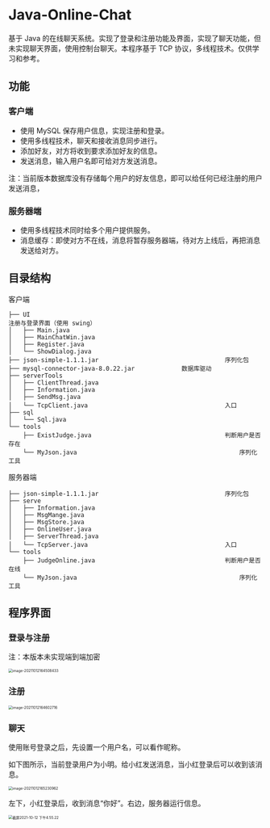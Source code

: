 # Java-Online-Chat
基于 Java 的在线聊天系统。实现了登录和注册功能及界面，实现了聊天功能，但未实现聊天界面，使用控制台聊天。本程序基于 TCP 协议，多线程技术。仅供学习和参考。

## 功能

### 客户端

* 使用 MySQL 保存用户信息，实现注册和登录。
* 使用多线程技术，聊天和接收消息同步进行。
* 添加好友，对方将收到要求添加好友的信息。
* 发送消息，输入用户名即可给对方发送消息。

注：当前版本数据库没有存储每个用户的好友信息，即可以给任何已经注册的用户发送消息，

### 服务器端

* 使用多线程技术同时给多个用户提供服务。
* 消息缓存：即使对方不在线，消息将暂存服务器端，待对方上线后，再把消息发送给对方。



## 目录结构

客户端

```
├── UI																		注册与登录界面（使用 swing）
│   ├── Main.java
│   ├── MainChatWin.java
│   ├── Register.java
│   └── ShowDialog.java
├── json-simple-1.1.1.jar									序列化包 
├── mysql-connector-java-8.0.22.jar				数据库驱动
├── serverTools														
│   ├── ClientThread.java
│   ├── Information.java
│   ├── SendMsg.java
│   └── TcpClient.java										入口
├── sql
│   └── Sql.java
└── tools																	
    ├── ExistJudge.java										判断用户是否存在
    └── MyJson.java												序列化工具
```



服务器端

```
├── json-simple-1.1.1.jar									序列化包
├── serve								
│   ├── Information.java
│   ├── MsgMange.java
│   ├── MsgStore.java
│   ├── OnlineUser.java
│   ├── ServerThread.java
│   └── TcpServer.java										入口
└── tools
    ├── JudgeOnline.java									判断用户是否在线
    └── MyJson.java												序列化工具

```



## 程序界面

### 登录与注册

注：本版本未实现端到端加密

<img src="http://qqimage.wangjunblogs.com/uPic/image-20211012164508433.png" alt="image-20211012164508433" style="zoom: 50%;" />



### 注册

<img src="http://qqimage.wangjunblogs.com/uPic/image-20211012164602716.png" alt="image-20211012164602716" style="zoom: 50%;" />



### 聊天

使用账号登录之后，先设置一个用户名，可以看作昵称。

如下图所示，当前登录用户为小明。给小红发送消息，当小红登录后可以收到该消息。

<img src="http://qqimage.wangjunblogs.com/uPic/image-20211012165230962.png" alt="image-20211012165230962" style="zoom:50%;" />



左下，小红登录后，收到消息“你好”。右边，服务器运行信息。

<img src="http://qqimage.wangjunblogs.com/uPic/%E6%88%AA%E5%B1%8F2021-10-12%20%E4%B8%8B%E5%8D%884.55.22.png" alt="截屏2021-10-12 下午4.55.22" style="zoom: 50%;" />



